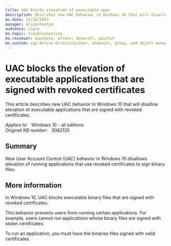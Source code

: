 ```yaml
---
title: UAC blocks elevation of executable apps
description: Describes new UAC behavior in Windows 10 that will disallow elevation of executable applications that are signed with revoked certificates.
ms.date: 12/26/2023
manager: dcscontentpm
audience: itpro
ms.topic: troubleshooting
ms.reviewer: kaushika, arrenc, deverett, paulhut
ms.custom: sap:Active Directory\User, computer, group, and object management, csstroubleshoot
---
```

# UAC blocks the elevation of executable applications that are signed with revoked certificates

This article describes new UAC behavior in Windows 10 that will disallow elevation of executable applications that are signed with revoked certificates.

_Applies to:_ &nbsp; Windows 10 - all editions  
_Original KB number:_ &nbsp; 3082125

## Summary

New User Account Control (UAC) behavior in Windows 10 disallows elevation of running applications that use revoked certificates to sign binary files.

## More information

In Windows 10, UAC blocks executable binary files that are signed with revoked certificates.

This behavior prevents users from running certain applications. For example, users cannot run applications whose binary files are signed with stolen certificates.

To run an application, you must have the binaries files signed with valid certificates.
